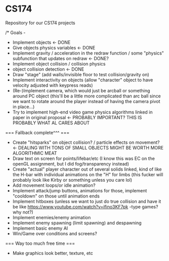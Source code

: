 # CS174
Repository for our CS174 projects

/*
Goals -
+ Implement objects <- DONE
+ Give objects physics variables <- DONE
+ Implement gravity / acceleration in the redraw function / some "physics" subfunction that updates on redraw <- DONE?
+ Implement object collision / collision physics
 + object collision detection <- DONE
+ Draw "stage" (add walls/invisible floor to test collision/gravity on)
+ Implement interactivity on objects (allow "character" object to have velocity adjusted with keypress reads)
+ (Re-)Implement camera, which would just be arcball or something around PC object (this'll be a little more complicated than arc ball since we want to rotate around the player instead of having the camera pivot in place...)
+ Try to implement high-end video game physics algorithms linked in paper in original proposal <- PROBABLY IMPORTANT? THIS IS PROBABLY WHAT AL CARES ABOUT

=== Fallback complete^^^ ===

+ Create "hitsparks" on object collision? / particle effects on movement? <- DEALING WITH TONS OF SMALL OBJECTS MIGHT BE WORTH MORE ALGORITHMIC MEAT
+ Draw text on screen for points/lifebar/etc (I know this was EC on the openGL assignment, but I did fog/transparency instead)
+ Create "actual" player character out of several solids linked, kind of like the H-bar with individual animations on the "H" for limbs (this fucker will probably look like Kirby or something unless you care lol)
+ Add movement loops/or idle animation?
+ Implement attack/jump buttons, animations for those, implement "cooldown" on those until animation ends
+ Implement hitboxes (unless we want to just do true collision and have it be like https://www.youtube.com/watch?v=ifino3KF7pk -type games? why not?)
+ Implement enemies/enemy animation
+ Implement enemy spawning (limit spawning) and despawning
+ Implement basic enemy AI 
+ Win/Game over conditions and screens?

=== Way too much free time ===
+ Make graphics look better, texture, etc
